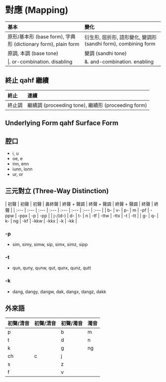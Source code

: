 # 對應 (Mapping)

| 基本 | 變化 |
| :--- | :--- |
| 原形/基本形 (base form), 字典形 (dictionary form), plain form | 衍生形, 屈折形, 語形變化, 變調形 (sandhi form), combining form |
| 原調, 本調 (base tone) | 變調 (sandhi tone) |
| \|. or-combination. disabling | &. and-combination. enabling |

## 終止 qahf 繼續

| 終止 | 連續 |
| :--- | :--- |
| 終止調 | 繼續調 (proceeding tone), 繼續形 (proceeding form) |

## Underlying Form qahf Surface Form

## 腔口

* i, u
* oe, e
* inn, enn
* iunn, ionn
* ur, or

## 三元對立 (Three-Way Distinction)

| 初聲 | 初聲 | 初聲 | 鼻終聲 | 終聲 + 聲調 | 終聲 + 聲調 | 終聲 + 聲調 | 終聲 | 終聲 |
| :--- | :--- | :--- | :--- | :--- | :--- | :--- | :--- |
| b- | v- | p- | m | -pf | -ppw | -ppx | -p | -pp |
| j-/(d-) | d- | t- | n | -tf | -ttw | -ttx | -t | -tt |
| g- | q- | k- | ng | -kf | -kkw | -kkx | -k | -kk |

### -p

* sim, simy, simw, sip, simx, simz, sipp

### -t

* qun, quny, qunw, qut, qunx, qunz, qutt

### -k

* dang, dangy, dangw, dak, dangx, dangz, dakk

## 外來語

| 初聲/清音 | 初聲/清音 | 初聲/濁音 | 濁音 |
| :--- | :--- | :--- | :--- |
| p || b | m |
| t || d | n |
| k || g | ng |
| ch | c | j ||
| s || z ||
| f || v ||
